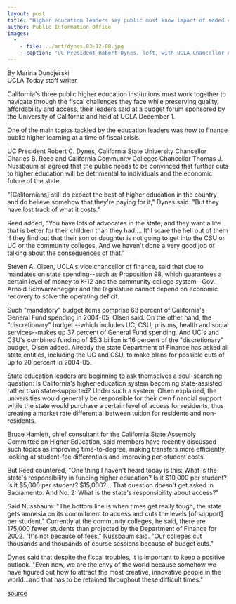 ```yaml
---
layout: post
title: "Higher education leaders say public must know impact of added cuts"
author: Public Information Office
images:
  -
    - file: ../art/dynes.03-12-08.jpg
    - caption: "UC President Robert Dynes, left, with UCLA Chancellor Albert Carnesale at a town hall forum with students, faculty and staff Photo: UC Office of the President"
---
```


By Marina Dundjerski  
UCLA Today staff writer

California's three public higher education institutions must work together to navigate through the fiscal challenges they face while preserving quality, affordability and access, their leaders said at a budget forum sponsored by the University of California and held at UCLA December 1.

One of the main topics tackled by the education leaders was how to finance public higher learning at a time of fiscal crisis.

UC President Robert C. Dynes, California State University Chancellor Charles B. Reed and California Community Colleges Chancellor Thomas J. Nussbaum all agreed that the public needs to be convinced that further cuts to higher education will be detrimental to individuals and the economic future of the state.  

"[Californians] still do expect the best of higher education in the country and do believe somehow that they're paying for it," Dynes said. "But they have lost track of what it costs."  

Reed added, "You have lots of advocates in the state, and they want a life that is better for their children than they had.... It'll scare the hell out of them if they find out that their son or daughter is not going to get into the CSU or UC or the community colleges. And we haven't done a very good job of talking about the consequences of that."  

Steven A. Olsen, UCLA's vice chancellor of finance, said that due to mandates on state spending--such as Proposition 98, which guarantees a certain level of money to K-12 and the community college system--Gov. Arnold Schwarzenegger and the legislature cannot depend on economic recovery to solve the operating deficit.  

Such "mandatory" budget items comprise 63 percent of California's General Fund spending in 2004-05, Olsen said. On the other hand, the "discretionary" budget --which includes UC, CSU, prisons, health and social services--makes up 37 percent of General Fund spending. And UC's and CSU's combined funding of $5.3 billion is 16 percent of the "discretionary" budget, Olsen added. Already the state Department of Finance has asked all state entities, including the UC and CSU, to make plans for possible cuts of up to 20 percent in 2004-05.  

State education leaders are beginning to ask themselves a soul-searching question: Is California's higher education system becoming state-assisted rather than state-supported? Under such a system, Olsen explained, the universities would generally be responsible for their own financial support while the state would purchase a certain level of access for residents, thus creating a market rate differential between tuition for residents and non-residents.  

Bruce Hamlett, chief consultant for the California State Assembly Committee on Higher Education, said members have recently discussed such topics as improving time-to-degree, making transfers more efficiently, looking at student-fee differentials and improving per-student costs.  

But Reed countered, "One thing I haven't heard today is this: What is the state's responsibility in funding higher education? Is it $10,000 per student? Is it $5,000 per student? $15,000?... That question doesn't get asked in Sacramento. And No. 2: What is the state's responsibility about access?"  

Said Nussbaum: "The bottom line is when times get really tough, the state gets amnesia on its commitment to access and cuts the levels [of support] per student." Currently at the community colleges, he said, there are 175,000 fewer students than projected by the Department of Finance for 2002. "It's not because of fees," Nussbaum said. "Our colleges cut thousands and thousands of course sessions because of budget cuts."  

Dynes said that despite the fiscal troubles, it is important to keep a positive outlook. "Even now, we are the envy of the world because somehow we have figured out how to attract the most creative, innovative people in the world...and that has to be retained throughout these difficult times."  

[source](http://www1.ucsc.edu/currents/03-04/12-08/uc_forum.html "Permalink to uc_forum")
